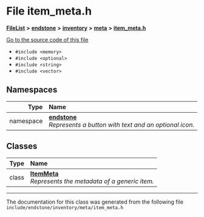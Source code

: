 

# File item\_meta.h



[**FileList**](files.md) **>** [**endstone**](dir_6cf277b678674f97c7a2b6b3b2447b33.md) **>** [**inventory**](dir_d1e84b530b14f41e8b6f5ec1b5dee76c.md) **>** [**meta**](dir_2d728641c8c30e7cdff7ab60efc98406.md) **>** [**item\_meta.h**](item__meta_8h.md)

[Go to the source code of this file](item__meta_8h_source.md)



* `#include <memory>`
* `#include <optional>`
* `#include <string>`
* `#include <vector>`













## Namespaces

| Type | Name |
| ---: | :--- |
| namespace | [**endstone**](namespaceendstone.md) <br>_Represents a button with text and an optional icon._  |


## Classes

| Type | Name |
| ---: | :--- |
| class | [**ItemMeta**](classendstone_1_1ItemMeta.md) <br>_Represents the metadata of a generic item._  |



















































------------------------------
The documentation for this class was generated from the following file `include/endstone/inventory/meta/item_meta.h`


